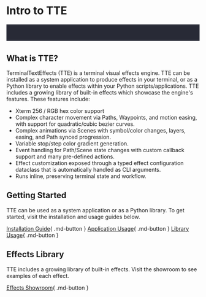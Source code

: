 # Intro to TTE

![title_blackhole](./img/application_demos/shadow_title_blackhole.gif)

## What is TTE?

TerminalTextEffects (TTE) is a terminal visual effects engine. TTE can be installed as a system application to produce effects in your terminal, or as a Python library to enable effects within your Python scripts/applications. TTE includes a growing library of built-in effects which showcase the engine's features. These features include:
  
  * Xterm 256 / RGB hex color support
  * Complex character movement via Paths, Waypoints, and
   motion easing, with support for quadratic/cubic bezier curves.
  * Complex animations via Scenes with symbol/color changes,
    layers, easing, and Path synced progression.
  * Variable stop/step color gradient generation.
  * Event handling for Path/Scene state changes with
    custom callback support and many pre-defined actions.
  * Effect customization exposed through a typed effect configuration
  dataclass that is automatically handled as CLI arguments.
  * Runs inline, preserving terminal state and workflow.

## Getting Started

TTE can be used as a system application or as a Python library. To get started, visit the installation and usage guides below.

[Installation Guide](./installation.md){ .md-button } [Application Usage](./appguide.md){ .md-button } [Library Usage](./libguide.md){ .md-button }

## Effects Library

TTE includes a growing library of built-in effects. Visit the showroom to see examples of each effect.

[Effects Showroom](./showroom.md){ .md-button }
